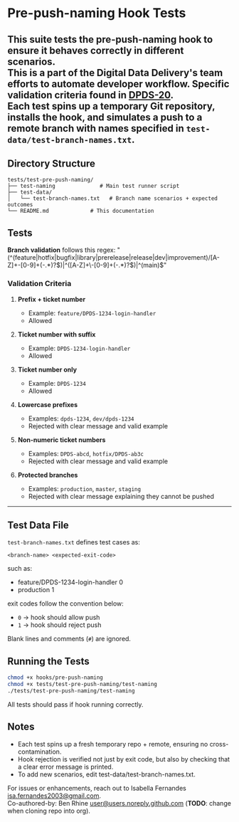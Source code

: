 # Pre-push-naming Hook Tests

This suite tests the **pre-push-naming hook** to ensure it behaves correctly in different scenarios.  
This is a part of the Digital Data Delivery's team efforts to automate developer workflow. Specific validation criteria found in [DPDS-20](https://dat.jeppesen.com/jira/browse/DPDS-20).  
Each test spins up a temporary Git repository, installs the hook, and simulates a push to a remote branch with names specified in `test-data/test-branch-names.txt`.
---

## Directory Structure
```
tests/test-pre-push-naming/
├── test-naming              # Main test runner script
├── test-data/
│   └── test-branch-names.txt   # Branch name scenarios + expected outcomes    
└── README.md             # This documentation
```

## Tests

**Branch validation** follows this regex: "(^(feature|hotfix|bugfix|library|prerelease|release|dev|improvement)\/[A-Z]+\-[0-9]+(-.*)?$)|^([A-Z]+\-[0-9]+(-.*)?$)|^(main)$"

### Validation Criteria

1. **Prefix + ticket number**  
   - Example: `feature/DPDS-1234-login-handler`  
   - Allowed  

2. **Ticket number with suffix**  
   - Example: `DPDS-1234-login-handler`  
   - Allowed  

3. **Ticket number only**  
   - Example: `DPDS-1234`  
   - Allowed  

4. **Lowercase prefixes**  
   - Examples: `dpds-1234`, `dev/dpds-1234`  
   - Rejected with clear message and valid example  

5. **Non-numeric ticket numbers**  
   - Examples: `DPDS-abcd`, `hotfix/DPDS-ab3c`  
   - Rejected with clear message and valid example  

6. **Protected branches**  
   - Examples: `production`, `master`, `staging`  
   - Rejected with clear message explaining they cannot be pushed  

---

## Test Data File

`test-branch-names.txt` defines test cases as:  
```
<branch-name> <expected-exit-code> 
```

such as:
   - feature/DPDS-1234-login-handler 0
   - production 1

exit codes follow the convention below:
- `0` → hook should allow push  
- `1` → hook should reject push  

Blank lines and comments (`#`) are ignored.

## Running the Tests

```bash
chmod +x hooks/pre-push-naming
chmod +x tests/test-pre-push-naming/test-naming
./tests/test-pre-push-naming/test-naming
```

All tests should pass if hook running correctly.

## Notes

- Each test spins up a fresh temporary repo + remote, ensuring no cross-contamination.
- Hook rejection is verified not just by exit code, but also by checking that a clear error message is printed.
- To add new scenarios, edit test-data/test-branch-names.txt.

For issues or enhancements, reach out to Isabella Fernandes <isa.fernandes2003@gmail.com>.    
Co-authored-by: Ben Rhine <user@users.noreply.github.com> (**TODO**: change when cloning repo into org).